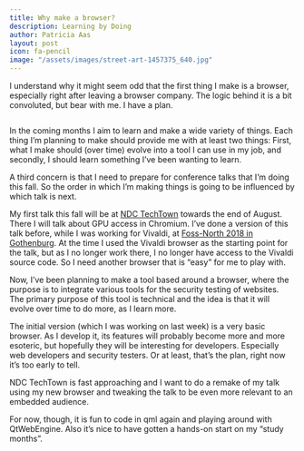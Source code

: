 ```yaml
---
title: Why make a browser?
description: Learning by Doing
author: Patricia Aas
layout: post
icon: fa-pencil
image: "/assets/images/street-art-1457375_640.jpg"
---
```


I understand why it might seem odd that the first thing I make is a browser, especially right after leaving a browser company. The logic behind it is a bit convoluted, but bear with me. I have a plan.

<span class="image right"><img src="{{ 'assets/images/art-3558354_640.jpg' | relative_url }}" alt="" /></span>

In the coming months I aim to learn and make a wide variety of things. Each thing I’m planning to make should provide me with at least two things: First, what I make should (over time) evolve into a tool I can use in my job, and secondly, I should learn something I’ve been wanting to learn.

A third concern is that I need to prepare for conference talks that I’m doing this fall. So the order in which I’m making things is going to be influenced by which talk is next. 

My first talk this fall will be at [NDC TechTown][1] towards the end of August. There I will talk about GPU access in Chromium. I’ve done a version of this talk before, while I was working for Vivaldi, at [Foss-North 2018 in Gothenburg][2]. At the time I used the Vivaldi browser as the starting point for the talk, but as I no longer work there, I no longer have access to the Vivaldi source code. So I need another browser that is “easy” for me to play with.

Now, I’ve been planning to make a tool based around a browser, where the purpose is to integrate various tools for the security testing of websites. The primary purpose of this tool is technical and the idea is that it will evolve over time to do more, as I learn more.

The initial version (which I was working on last week) is a very basic browser. As I develop it, its features will probably become more and more esoteric, but hopefully they will be interesting for developers. Especially web developers and security testers. Or at least, that’s the plan, right now it’s too early to tell.

NDC TechTown is fast approaching and I want to do a remake of my talk using my new browser and tweaking the talk to be even more relevant to an embedded audience. 

For now, though, it is fun to code in qml again and playing around with QtWebEngine. Also it’s nice to have gotten a hands-on start on my “study months”.

[1]: https://ndctechtown.com/talk/isolating-gpu-access-in-its-own-process/
[2]: /2018/04/23/isolating_gpu_access.html